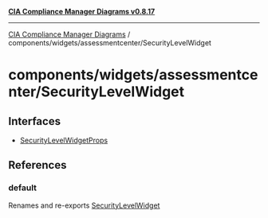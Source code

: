 [**CIA Compliance Manager Diagrams v0.8.17**](../../../../README.md)

***

[CIA Compliance Manager Diagrams](../../../../modules.md) / components/widgets/assessmentcenter/SecurityLevelWidget

# components/widgets/assessmentcenter/SecurityLevelWidget

## Interfaces

- [SecurityLevelWidgetProps](interfaces/SecurityLevelWidgetProps.md)

## References

### default

Renames and re-exports [SecurityLevelWidget](../../../variables/SecurityLevelWidget.md)
